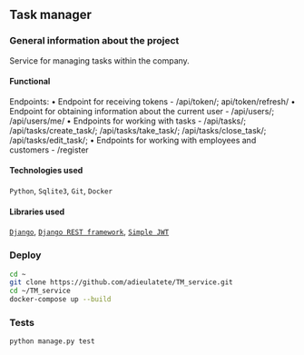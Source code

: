 ## Task manager

### General information about the project
Service for managing tasks within the company.

#### Functional

Endpoints:
• Endpoint for receiving tokens - /api/token/; api/token/refresh/
• Endpoint for obtaining information about the current user - /api/users/; /api/users/me/
• Endpoints for working with tasks - /api/tasks/; /api/tasks/create_task/; /api/tasks/take_task/; /api/tasks/close_task/; /api/tasks/edit_task/;
• Endpoints for working with employees and customers - /register

#### Technologies used

`Python`, `Sqlite3`, `Git`, `Docker`

#### Libraries used

[`Django`](https://github.com/django/django),
[`Django REST framework`](https://github.com/encode/django-rest-framework),
[`Simple JWT`](https://github.com/jazzband/djangorestframework-simplejwt)

### Deploy 

```bash
cd ~
git clone https://github.com/adieulatete/TM_service.git
cd ~/TM_service
docker-compose up --build
```

### Tests

```bash
python manage.py test
```
